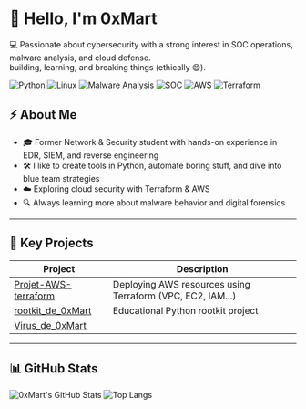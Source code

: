 # 👋 Hello, I'm 0xMart

💻 Passionate about cybersecurity with a strong interest in SOC operations, malware analysis, and cloud defense.  
building, learning, and breaking things (ethically 😄).

![Python](https://img.shields.io/badge/-Python-3776AB?style=for-the-badge&logo=python&logoColor=white)
![Linux](https://img.shields.io/badge/-Linux-FCC624?style=for-the-badge&logo=linux&logoColor=black)
![Malware Analysis](https://img.shields.io/badge/-Malware_Analysis-red?style=for-the-badge&logo=virustotal&logoColor=white)
![SOC](https://img.shields.io/badge/-SOC-blue?style=for-the-badge&logo=splunk&logoColor=white)
![AWS](https://img.shields.io/badge/-AWS-232F3E?style=for-the-badge&logo=amazon-aws&logoColor=white)
![Terraform](https://img.shields.io/badge/-Terraform-7B42BC?style=for-the-badge&logo=terraform&logoColor=white)

## ⚡ About Me

- 🎓 Former Network & Security student with hands-on experience in EDR, SIEM, and reverse engineering
- 🛠️ I like to create tools in Python, automate boring stuff, and dive into blue team strategies
- ☁️ Exploring cloud security with Terraform & AWS
- 🔍 Always learning more about malware behavior and digital forensics

---

## 🔐 Key Projects

| Project | Description |
|--------|-------------|
| [Projet-AWS-terraform](https://github.com/0xMart/Projet-AWS-terraform) | Deploying AWS resources using Terraform (VPC, EC2, IAM...) |
| [rootkit_de_0xMart](https://github.com/0xMart/rootkit_de_0xMart) | Educational Python rootkit project |
| [Virus_de_0xMart](https://github.com/0xMart/Virus_de_0xMart)


---

## 📊 GitHub Stats

![0xMart's GitHub Stats](https://github-readme-stats.vercel.app/api?username=0xMart&show_icons=true&theme=radical&hide_title=true)
![Top Langs](https://github-readme-stats.vercel.app/api/top-langs/?username=0xMart&layout=compact&theme=radical)
